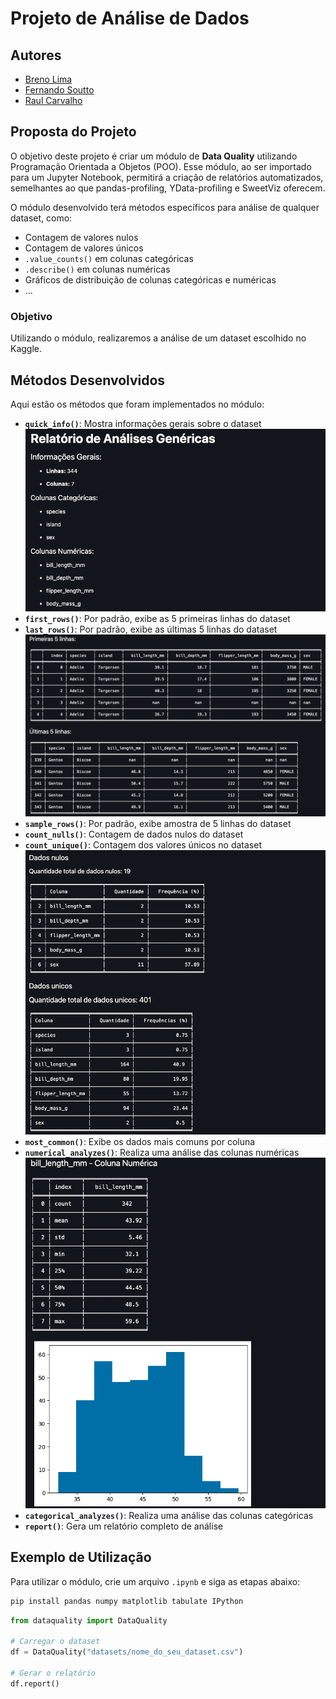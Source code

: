 # Projeto de Análise de Dados

## Autores
- [Breno Lima](https://github.com/BrenoLima54/)
- [Fernando Soutto](https://github.com/FeSoutto)
- [Raul Carvalho](https://github.com/raulcrvlh/)

## Proposta do Projeto

O objetivo deste projeto é criar um módulo de **Data Quality** utilizando Programação Orientada a Objetos (POO). Esse módulo, ao ser importado para um Jupyter Notebook, permitirá a criação de relatórios automatizados, semelhantes ao que pandas-profiling, YData-profiling e SweetViz oferecem.

O módulo desenvolvido terá métodos específicos para análise de qualquer dataset, como:

- Contagem de valores nulos
- Contagem de valores únicos
- `.value_counts()` em colunas categóricas
- `.describe()` em colunas numéricas
- Gráficos de distribuição de colunas categóricas e numéricas
- ...

### Objetivo

Utilizando o módulo, realizaremos a análise de um dataset escolhido no Kaggle.

## Métodos Desenvolvidos

Aqui estão os métodos que foram implementados no módulo:

- **`quick_info()`**: Mostra informações gerais sobre o dataset
![image](images/quick_info.png)
- **`first_rows()`**: Por padrão, exibe as 5 primeiras linhas do dataset
- **`last_rows()`**: Por padrão, exibe as últimas 5 linhas do dataset
![image](images/first_rows_and_last_rows.png)
- **`sample_rows()`**: Por padrão, exibe amostra de 5 linhas do dataset
- **`count_nulls()`**: Contagem de dados nulos do dataset
- **`count_unique()`**: Contagem dos valores únicos no dataset
![image](images/count_nulls_and_count_unique.png)
- **`most_common()`**: Exibe os dados mais comuns por coluna
- **`numerical_analyzes()`**: Realiza uma análise das colunas numéricas
![image](images/numerical_analyzes.png)
- **`categorical_analyzes()`**: Realiza uma análise das colunas categóricas
- **`report()`**: Gera um relatório completo de análise

## Exemplo de Utilização

Para utilizar o módulo, crie um arquivo `.ipynb` e siga as etapas abaixo:

```bash
pip install pandas numpy matplotlib tabulate IPython
```

```python
from dataquality import DataQuality

# Carregar o dataset
df = DataQuality("datasets/nome_do_seu_dataset.csv")

# Gerar o relatório
df.report()
